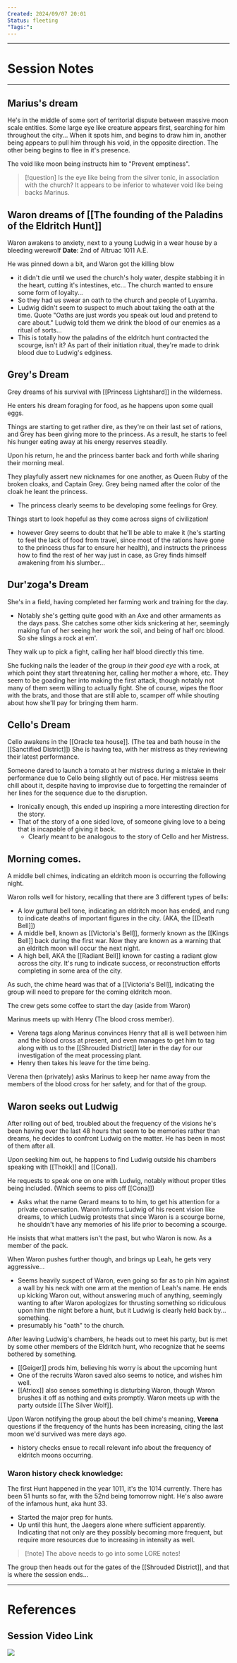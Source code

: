 ```yaml
---
Created: 2024/09/07 20:01
Status: fleeting
"Tags:":
---
```

---
# Session Notes
---
## Marius's dream
He's in the middle of some sort of territorial dispute between massive moon scale entities.
Some large eye like creature appears first, searching for him throughout the city... When it spots him, and begins to draw him in, another being appears to pull him through his void, in the opposite direction. The other being begins to flee in it's presence.

The void like moon being instructs him to "Prevent emptiness".
> [!question] Is the eye like being from the silver tonic, in association with the church?
> It appears to be inferior to whatever void like being backs Marinus.

## Waron dreams of [[The founding of the Paladins of the Eldritch Hunt]]
Waron awakens to anxiety, next to a young Ludwig in a wear house by a bleeding werewolf 
**Date**: 2nd of Altruac 1011 A.E. 

He was pinned down a bit, and Waron got the killing blow
- it didn't die until we used the church's holy water, despite stabbing it in the heart, cutting it's intestines, etc...
The church wanted to ensure some form of loyalty...
- So they had us swear an oath to the church and people of Luyarnha.
- Ludwig didn't seem to suspect to much about taking the oath at the time. Quote "Oaths are just words you speak out loud and pretend to  care about."
Ludwig told them we drink the blood of our enemies as a ritual of sorts...
- This is totally how the paladins of the eldritch hunt contracted the scourge, isn't it? As part of their initiation ritual, they're made to drink blood due to Ludwig's edginess.

## Grey's Dream
Grey dreams of his survival with [[Princess Lightshard]] in the wilderness.

He enters his dream foraging for food, as he happens upon some quail eggs.

Things are starting to get rather dire, as they're on their last set of rations, and Grey has been giving more to the princess. As a result, he starts to feel his hunger eating away at his energy reserves steadily.

Upon his return, he and the princess banter back and forth while sharing their morning meal.

They playfully assert new nicknames for one another, as Queen Ruby of the broken cloaks, and Captain Grey. Grey being named after the color of the cloak he leant the princess.
- The princess clearly seems to be developing some feelings for Grey.

Things start to look hopeful as they come across signs of civilization!
- however Grey seems to doubt that he'll be able to make it (he's starting to feel the lack of food from travel, since most of the rations have gone to the princess thus far to ensure her health), and instructs the princess how to find the rest of her way just in case, as Grey finds himself awakening from his slumber...
## Dur'zoga's Dream
She's in a field, having completed her farming work and training for the day.
- Notably she's getting quite good with an Axe and other armaments as the days pass.
She catches some other kids snickering at her, seemingly making fun of her seeing her work the soil, and being of half orc blood. So she slings a rock at em'.

They walk up to pick a fight, calling her half blood directly this time.

She fucking nails the leader of the group *in their good eye* with a rock, at which point they start threatening her, calling her mother a whore, etc.
They seem to be goading her into making the first attack, though notably not many of them seem willing to actually fight.
She of course, wipes the floor with the brats, and those that are still able to, scamper off while shouting about how she'll pay for bringing them harm.

## Cello's Dream
Cello awakens in the [[Oracle tea house]]. (The tea and bath house in the [[Sanctified District]])
She is having tea, with her mistress as they reviewing their latest performance.

Someone dared to launch a tomato at her mistress during a mistake in their performance due to Cello being slightly out of pace. Her mistress seems chill about it, despite having to improvise due to forgetting the remainder of her lines for the sequence due to the disruption.
- Ironically enough, this ended up inspiring a more interesting direction for the story.
- That of the story of a one sided love, of someone giving love to a being that is incapable of giving it back. 
	- Clearly meant to be analogous to the story of Cello and her Mistress.
## Morning comes.
A middle bell chimes, indicating an eldritch moon is occurring the following night.

Waron rolls well for history, recalling that there are 3 different types of bells:
- A low guttural bell tone, indicating an eldritch moon has ended, and rung to indicate deaths of important figures in the city. (AKA, the [[Death Bell]])
- A middle bell, known as [[Victoria's Bell]], formerly known as the [[Kings Bell]] back during the first war. Now they are known as a warning that an eldritch moon will occur the next night.
- A high bell, AKA the [[Radiant Bell]] known for casting a radiant glow across the city. It's rung to indicate success, or reconstruction efforts completing in some area of the city.

As such, the chime heard was that of a [[Victoria's Bell]], indicating the group will need to prepare for the coming eldritch moon.

The crew gets some coffee to start the day (aside from Waron)

Marinus meets up with Henry (The blood cross member).
- Verena tags along
Marinus convinces Henry that all is well between him and the blood cross at present, and even manages to get him to tag along with us to the [[Shrouded District]] later in the day for our investigation of the meat processing plant.
- Henry then takes his leave for the time being.

Verena then (privately) asks Marinus to keep her name away from the members of the blood cross for her safety, and for that of the group.

## Waron seeks out Ludwig
After rolling out of bed, troubled about the frequency of the visions he's been having over the last 48 hours that seem to be memories rather than dreams, he decides to confront Ludwig on the matter. He has been in most of them after all.

Upon seeking him out, he happens to find Ludwig outside his chambers speaking with [[Thokk]] and [[Cona]].

He requests to speak one on one with Ludwig, notably without proper titles being included. (Which seems to piss off [[Cona]])
- Asks what the name Gerard means to to him, to get his attention for a private conversation.
Waron informs Ludwig of his recent vision like dreams, to which Ludwig protests that since Waron is a scourge borne, he shouldn't have any memories of his life prior to becoming a scourge.

He insists that what matters isn't the past, but who Waron is now. As a member of the pack.

When Waron pushes further though, and brings up Leah, he gets very aggressive...
- Seems heavily suspect of Waron, even going so far as to pin him against a wall by his neck with one arm at the mention of Leah's name.
He ends up kicking Waron out, without answering much of anything, seemingly wanting to after Waron apologizes for thrusting something so ridiculous upon him the night before a hunt, but it Ludwig is clearly held back by... something.
- presumably his "oath" to the church.

After leaving Ludwig's chambers, he heads out to meet his party, but is met by some other members of the Eldritch hunt, who recognize that he seems bothered by something.
- [[Geiger]] prods him, believing his worry is about the upcoming hunt
- One of the recruits Waron saved also seems to notice, and wishes him well.
- [[Atriox]] also senses something is disturbing Waron, though Waron brushes it off as nothing and exits promptly.
Waron meets up with the party outside [[The Silver Wolf]].

Upon Waron notifying the group about the bell chime's meaning, **Verena** questions if the frequency of the hunts has been increasing, citing the last moon we'd survived was mere days ago.
- history checks ensue to recall relevant info about the frequency of eldritch moons occurring.
### Waron history check knowledge: 
The first Hunt happened in the year 1011, it's the 1014 currently.
There has been 51 hunts so far, with the 52nd being tomorrow night.
He's also aware of the infamous hunt, aka hunt 33.
- Started the major prep for hunts.
- Up until this hunt, the Jaegers alone where sufficient apparently. Indicating that not only are they possibly becoming more frequent, but require more resources due to increasing in intensity as well.
> [!note] The above needs to go into some LORE notes!

The group then heads out for the gates of the [[Shrouded District]], and that is where the session ends...

---
# References
## Session Video Link
![](https://youtu.be/FIcB8PsaJGE)